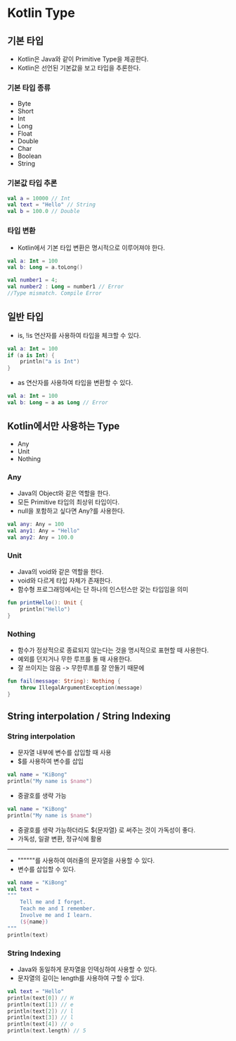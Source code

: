 # Kotlin Type

## 기본 타입

- Kotlin은 Java와 같이 Primitive Type을 제공한다.
- Kotlin은 선언된 기본값을 보고 타입을 추론한다.

### 기본 타입 종류

- Byte
- Short
- Int
- Long
- Float
- Double
- Char
- Boolean
- String

### 기본값 타입 추론

```kotlin
val a = 10000 // Int
val text = "Hello" // String
val b = 100.0 // Double
```

### 타입 변환

- Kotlin에서 기본 타입 변환은 명시적으로 이루어져야 한다.
```kotlin
val a: Int = 100
val b: Long = a.toLong()

val number1 = 4;
val number2 : Long = number1 // Error
//Type mismatch. Compile Error
```

## 일반 타입

- is, !is 연산자를 사용하여 타입을 체크할 수 있다.

```kotlin
val a: Int = 100
if (a is Int) { 
    println("a is Int")
}
```

- as 연산자를 사용하여 타입을 변환할 수 있다.

```kotlin
val a: Int = 100
val b: Long = a as Long // Error
```

## Kotlin에서만 사용하는 Type

- Any
- Unit
- Nothing

### Any

- Java의 Object와 같은 역할을 한다.
- 모든 Primitive 타입의 최상위 타입이다.
- null을 포함하고 싶다면 Any?를 사용한다.
```kotlin
val any: Any = 100
val any1: Any = "Hello"
val any2: Any = 100.0
```

### Unit
- Java의 void와 같은 역할을 한다.
- void와 다르게 타입 자체가 존재한다.
- 함수형 프로그래밍에서는 단 하나의 인스턴스만 갖는 타입임을 의미
```kotlin
fun printHello(): Unit {
    println("Hello")
}
```

### Nothing
- 함수가 정상적으로 종료되지 않는다는 것을 명시적으로 표현할 때 사용한다.
- 예외를 던지거나 무한 루프를 돌 때 사용한다.
- 잘 쓰이지는 않음 -> 무한루프를 잘 안돌기 때문에
```kotlin
fun fail(message: String): Nothing {
    throw IllegalArgumentException(message)
}
```

## String interpolation / String Indexing

### String interpolation

- 문자열 내부에 변수를 삽입할 때 사용
- $를 사용하여 변수를 삽입

```kotlin
val name = "KiBong"
println("My name is $name")
```
- 중괄호를 생략 가능

```kotlin
val name = "KiBong"
println("My name is $name")
```
- 중괄호를 생략 가능하더라도 ${문자열} 로 써주는 것이 가독성이 좋다.
- 가독성, 일괄 변환, 정규식에 활용
------------------
- """"""를 사용하여 여러줄의 문자열을 사용할 수 있다.
- 변수를 삽입할 수 있다.
```kotlin
val name = "KiBong"
val text =
"""
    Tell me and I forget.
    Teach me and I remember.
    Involve me and I learn.
    (${name})
"""
println(text)
```

### String Indexing
- Java와 동일하게 문자열을 인덱싱하여 사용할 수 있다.
- 문자열의 길이는 length를 사용하여 구할 수 있다.
```kotlin
val text = "Hello"
println(text[0]) // H
println(text[1]) // e
println(text[2]) // l
println(text[3]) // l
println(text[4]) // o
println(text.length) // 5
```


